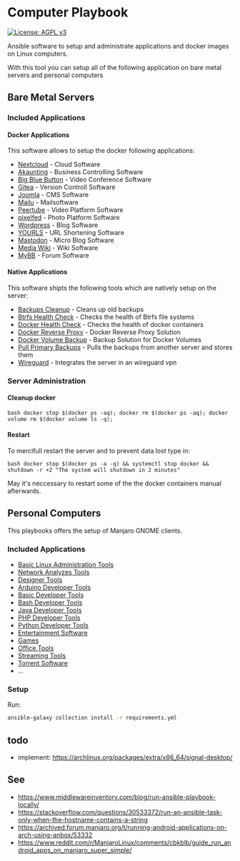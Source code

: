 # Computer Playbook
[![License: AGPL v3](https://img.shields.io/badge/License-AGPL%20v3-blue.svg)](https://www.gnu.org/licenses/agpl-3.0)

Ansible software to setup and administrate applications and docker images on Linux computers. 

With this tool you can setup all of the following application on bare metal servers and personal computers

## Bare Metal Servers

### Included Applications

#### Docker Applications

This software allows to setup the docker following applications:

- [Nextcloud](./roles/server_docker-nextcloud/README.md) - Cloud Software
- [Akaunting](./roles/server_docker-akaunting/README.md) - Business Controlling Software
- [Big Blue Button](./roles/server_docker-bigbluebutton/README.md) - Video Conference Software
- [Gitea](./roles/server_docker-gitea/README.md) - Version Controll Software
- [Joomla](./roles/server_docker-joomla/) - CMS Software
- [Mailu](./roles/server_docker-mailu/README.md) - Mailsoftware 
- [Peertube](./roles/server_docker-peertube/README.md) - Video Platform Software
- [pixelfed](./roles/server_docker-pixelfed/README.md) - Photo Platform Software
- [Wordpress](./roles/server_docker-wordpress/README.md) - Blog Software
- [YOURLS](./roles/server_docker-yourls/README.md) - URL Shortening Software
- [Mastodon](./roles/server_docker-mastodon/README.md) - Micro Blog Software
- [Media Wiki](./roles/server_docker-mediawiki/README.md) - Wiki Software
- [MyBB](./roles/server_docker-mybb/README.md) - Forum Software

#### Native Applications

This software shipts the following tools which are natively setup on the server:
- [Backups Cleanup](./roles/independent_backups-cleanup-timer/README.md) - Cleans up old backups
- [Btrfs Health Check](./roles/server_native-btrfs-health-check/README.md) - Checks the health of Btrfs file systems
- [Docker Health Check](./roles/server_native-docker-health-check/) - Checks the health of docker containers
- [Docker Reverse Proxy](./roles/server_native-docker-reverse-proxy/README.md) - Docker Reverse Proxy Solution
- [Docker Volume Backup](./roles/server_native-docker-volume-backup/) - Backup Solution for Docker Volumes
- [Pull Primary Backups](./roles/server_native-backups-consumer/README.md) - Pulls the backups from another server and stores them
- [Wireguard](./roles/server_native-wireguard/README.md) - Integrates the server in an wireguard vpn

### Server Administration

#### Cleanup docker
``bash
docker stop $(docker ps -aq); docker rm $(docker ps -aq); docker volume rm $(docker volume ls -q);
``

#### Restart

To mercifull restart the server and to prevent data lost type in: 

``bash
docker stop $(docker ps -a -q) && systemctl stop docker && shutdown -r +2 "The system will shutdown in 2 minutes"
``

May it's neccessary to restart some of the the docker containers manual afterwards. 


## Personal Computers

This playbooks offers the setup of Manjaro GNOME clients.

### Included Applications
- [Basic Linux Administration Tools](./roles/pc_collection-administrator-base/)
- [Network Analyzes Tools](./roles/pc_collection-administrator-network-analyze/)
- [Designer Tools](./roles/pc_collection-designer/)
- [Arduino Developer Tools](./roles/pc_collection-developer-arduino/)
- [Basic Developer Tools](./roles/pc_collection-developer-base/)
- [Bash Developer Tools](./roles/pc_collection-developer-bash/)
- [Java Developer Tools](./roles/pc_collection-developer-java/)
- [PHP Developer Tools](./roles/pc_collection-developer-php/)
- [Python Developer Tools](./roles/pc_collection-developer-python/)
- [Entertainment Software](./roles/pc_collection-entertainment/)
- [Games](./roles/pc_collection-games/)
- [Office Tools](./roles/pc_collection-office/)
- [Streaming Tools](./roles/pc_collection-streamer/)
- [Torrent Software](./roles/pc_collection-torrent/)
- ...

### Setup

Run:
```bash
ansible-galaxy collection install -r requirements.yml
```

## todo 
- implement: https://archlinux.org/packages/extra/x86_64/signal-desktop/

## See
- https://www.middlewareinventory.com/blog/run-ansible-playbook-locally/
- https://stackoverflow.com/questions/30533372/run-an-ansible-task-only-when-the-hostname-contains-a-string
- https://archived.forum.manjaro.org/t/running-android-applications-on-arch-using-anbox/53332
- https://www.reddit.com/r/ManjaroLinux/comments/cbkblb/guide_run_android_apps_on_manjaro_super_simple/ 
